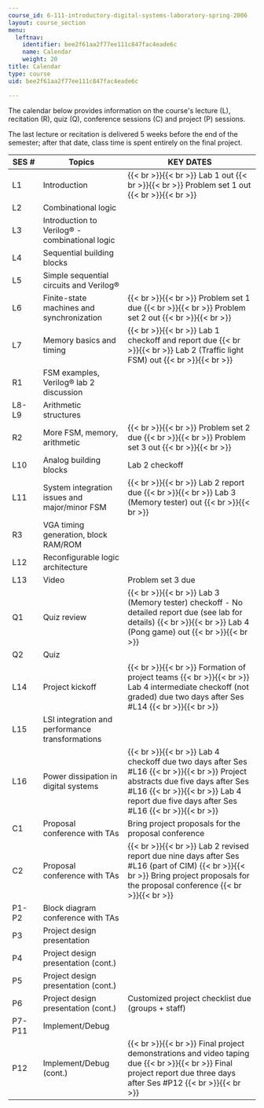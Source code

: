 ```yaml
---
course_id: 6-111-introductory-digital-systems-laboratory-spring-2006
layout: course_section
menu:
  leftnav:
    identifier: bee2f61aa2f77ee111c847fac4eade6c
    name: Calendar
    weight: 20
title: Calendar
type: course
uid: bee2f61aa2f77ee111c847fac4eade6c

---
```


The calendar below provides information on the course's lecture (L), recitation (R), quiz (Q), conference sessions (C) and project (P) sessions.

The last lecture or recitation is delivered 5 weeks before the end of the semester; after that date, class time is spent entirely on the final project.

| SES # | Topics | KEY DATES |
| --- | --- | --- |
| L1 | Introduction |  {{< br >}}{{< br >}} Lab 1 out {{< br >}}{{< br >}} Problem set 1 out {{< br >}}{{< br >}}  |
| L2 | Combinational logic |  |
| L3 | Introduction to Verilog® - combinational logic |  |
| L4 | Sequential building blocks |  |
| L5 | Simple sequential circuits and Verilog® |  |
| L6 | Finite-state machines and synchronization |  {{< br >}}{{< br >}} Problem set 1 due {{< br >}}{{< br >}} Problem set 2 out {{< br >}}{{< br >}}  |
| L7 | Memory basics and timing |  {{< br >}}{{< br >}} Lab 1 checkoff and report due {{< br >}}{{< br >}} Lab 2 (Traffic light FSM) out {{< br >}}{{< br >}}  |
| R1 | FSM examples, Verilog® lab 2 discussion |  |
| L8-L9 | Arithmetic structures |  |
| R2 | More FSM, memory, arithmetic |  {{< br >}}{{< br >}} Problem set 2 due {{< br >}}{{< br >}} Problem set 3 out {{< br >}}{{< br >}}  |
| L10 | Analog building blocks | Lab 2 checkoff |
| L11 | System integration issues and major/minor FSM |  {{< br >}}{{< br >}} Lab 2 report due {{< br >}}{{< br >}} Lab 3 (Memory tester) out {{< br >}}{{< br >}}  |
| R3 | VGA timing generation, block RAM/ROM |  |
| L12 | Reconfigurable logic architecture |  |
| L13 | Video | Problem set 3 due |
| Q1 | Quiz review |  {{< br >}}{{< br >}} Lab 3 (Memory tester) checkoff - No detailed report due (see lab for details) {{< br >}}{{< br >}} Lab 4 (Pong game) out {{< br >}}{{< br >}}  |
| Q2 | Quiz |  |
| L14 | Project kickoff |  {{< br >}}{{< br >}} Formation of project teams {{< br >}}{{< br >}} Lab 4 intermediate checkoff (not graded) due two days after Ses #L14 {{< br >}}{{< br >}}  |
| L15 | LSI integration and performance transformations |  |
| L16 | Power dissipation in digital systems |  {{< br >}}{{< br >}} Lab 4 checkoff due two days after Ses #L16 {{< br >}}{{< br >}} Project abstracts due five days after Ses #L16 {{< br >}}{{< br >}} Lab 4 report due five days after Ses #L16 {{< br >}}{{< br >}}  |
| C1 | Proposal conference with TAs | Bring project proposals for the proposal conference |
| C2 | Proposal conference with TAs |  {{< br >}}{{< br >}} Lab 2 revised report due nine days after Ses #L16 (part of CIM) {{< br >}}{{< br >}} Bring project proposals for the proposal conference {{< br >}}{{< br >}}  |
| P1-P2 | Block diagram conference with TAs |  |
| P3 | Project design presentation |  |
| P4 | Project design presentation (cont.) |  |
| P5 | Project design presentation (cont.) |  |
| P6 | Project design presentation (cont.) | Customized project checklist due (groups + staff) |
| P7-P11 | Implement/Debug |  |
| P12 | Implement/Debug (cont.) |  {{< br >}}{{< br >}} Final project demonstrations and video taping due {{< br >}}{{< br >}} Final project report due three days after Ses #P12 {{< br >}}{{< br >}}